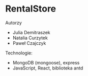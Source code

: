 # RentalStore
Autorzy

- Julia Demitraszek
- Natalia Curzytek
- Paweł Czajczyk

Technologie:
- MongoDB (mongoose), express
- JavaScript, React, biblioteka antd
  
